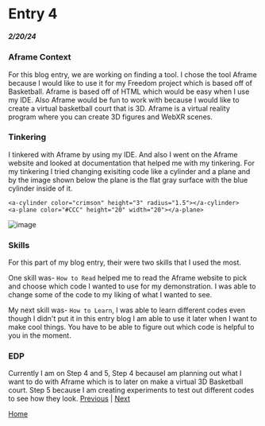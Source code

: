 # Entry 4
##### 2/20/24

### Aframe Context
For this blog entry, we are working on finding a tool. I chose the tool Aframe because I would like to use it for my Freedom project which is based off of Basketball. Aframe is based off of HTML which would be easy when I use my IDE. Also Aframe would be fun to work with because I would like to create a virtual basketball court that is 3D. Aframe is a virtual reality program where you can create 3D figures and WebXR scenes. 


### Tinkering
I tinkered with Aframe by using my IDE. And also I went on the Aframe website and looked at documentation that helped me with my tinkering. For my tinkering I tried changing exisiting code like a cylinder and a plane and by the image shown below the plane is the flat gray surface with the blue cylinder inside of it.
```
<a-cylinder color="crimson" height="3" radius="1.5"></a-cylinder>
<a-plane color="#CCC" height="20" width="20"></a-plane>
```
![image](https://github.com/Vanessaa4793/sep10-freedom-project/assets/146861977/3239d766-f313-4c60-9b3b-3322f1f668f8)

### Skills 
For this part of my blog entry, their were two skills that I used the most.

One skill was-
`How to Read` helped me to read the Aframe website to pick and choose which code I wanted to use for my demonstration. I was able to change some of the code to my liking of what I wanted to see.

My next skill was-
`How to Learn`, I was able to learn different codes even though I didn't put it in this entry blog I am able to use it later when I want to make cool things. You have to be able to figure out which code is helpful to you in the moment.

### EDP
Currently I am on Step 4 and 5, Step 4 becauseI am planning out what I want to do with Aframe which is to later on make a virtual 3D Basketball court. Step 5 because I am creating experiments to test out different codes to see how they look.
[Previous](entry03.md) | [Next](entry05.md)

[Home](../README.md)
